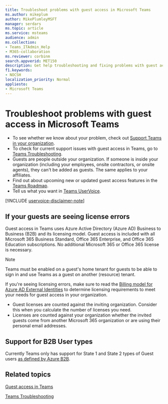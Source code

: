 ```yaml
---
title: Troubleshoot problems with guest access in Microsoft Teams
ms.author: mikeplum
author: MikePlumleyMSFT
manager: serdars
ms.topic: article
ms.service: msteams
audience: admin
ms.collection: 
- Teams_ITAdmin_Help
- M365-collaboration
ms.reviewer: corbinm
search.appverid: MET150
description: Get help troubleshooting and fixing problems with guest access in Microsoft Teams.
f1.keywords:
- NOCSH
localization_priority: Normal
appliesto: 
- Microsoft Teams
---
```


# Troubleshoot problems with guest access in Microsoft Teams

- To see whether we know about your problem, check out [Support Teams in your organization](/MicrosoftTeams/troubleshoot/teams-welcome).
- To check for current support issues with guest access in Teams, go to [Teams Troubleshooting](/MicrosoftTeams/troubleshoot/).
- Guests are people outside your organization. If someone is inside your organization (including your employees, onsite contractors, or onsite agents), they can't be added as guests. The same applies to your affiliates.
- Find out about upcoming new or updated guest access features in the [Teams Roadmap](https://aka.ms/teamsroadmap).
- Tell us what you want in [Teams UserVoice](https://aka.ms/TeamsUserVoice).

[!INCLUDE [uservoice-disclaimer-note](includes/uservoice-disclaimer-note.md)]

## If your guests are seeing license errors

Guest access in Teams uses Azure Active Directory (Azure AD) Business to Business (B2B) and its licensing model. Guest access is included with all Microsoft 365 Business Standard, Office 365 Enterprise, and Office 365 Education subscriptions. No additional Microsoft 365 or Office 365 license is necessary.

> [!NOTE]
> Teams must be enabled on a guest's home tenant for guests to be able to sign in and use Teams as a guest on another (resource) tenant.

If you're seeing licensing errors, make sure to read the [Billing model for Azure AD External Identities](/azure/active-directory/external-identities/external-identities-pricing) to determine licensing requirements to meet your needs for guest access in your organization.

- Guest licenses are counted against the inviting organization. Consider this when you calculate the number of licenses you need.
- Licenses are counted against your organization whether the invited guests come from another Microsoft 365 organization or are using their personal email addresses.

## Support for B2B User types

Currently Teams only has support for State 1 and State 2 types of Guest users [as defined by Azure B2B](/azure/active-directory/b2b/user-properties).

## Related topics

[Guest access in Teams](guest-access.md)

[Teams Troubleshooting](/MicrosoftTeams/troubleshoot/teams)